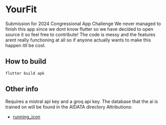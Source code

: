 # YourFit

Submission for 2024 Congressional App Challenge
We never managed to finish this app since we dont know flutter so we have decided to open source it so feel free to contribute! The code is messy and the features arent really functioning at all so if anyone actually wants to make this happen itll be cool.

## How to build 
```flutter build apk```

## Other info
Requires a mistral api key and a groq api key.
The database that the ai is trained on will be found in the AIDATA directory
Attributions:
 - [running_icon](https://www.flaticon.com/free-icons/fast)

